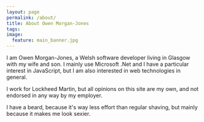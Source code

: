 ```yaml
---
layout: page
permalink: /about/
title: About Owen Morgan-Jones
tags: 
image:
  feature: main_banner.jpg
---
```


I am Owen Morgan-Jones, a Welsh software developer living in Glasgow
with my wife and son. I mainly use Microsoft .Net and I have a 
particular interest in JavaScript, but I am also interested in
web technologies in general.

I work for Lockheed Martin, but all opinions on this site are my own,
and not endorsed in any way by my employer.

I have a beard, because it's way less effort than regular shaving, but
mainly because it makes me look sexier.
